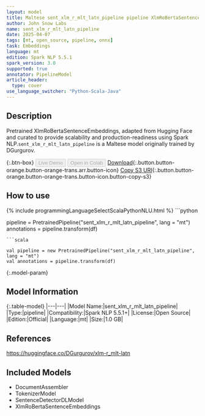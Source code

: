 ```yaml
---
layout: model
title: Maltese sent_xlm_r_mlt_latn_pipeline pipeline XlmRoBertaSentenceEmbeddings from DGurgurov
author: John Snow Labs
name: sent_xlm_r_mlt_latn_pipeline
date: 2025-04-07
tags: [mt, open_source, pipeline, onnx]
task: Embeddings
language: mt
edition: Spark NLP 5.5.1
spark_version: 3.0
supported: true
annotator: PipelineModel
article_header:
  type: cover
use_language_switcher: "Python-Scala-Java"
---
```


## Description

Pretrained XlmRoBertaSentenceEmbeddings, adapted from Hugging Face and curated to provide scalability and production-readiness using Spark NLP.`sent_xlm_r_mlt_latn_pipeline` is a Maltese model originally trained by DGurgurov.

{:.btn-box}
<button class="button button-orange" disabled>Live Demo</button>
<button class="button button-orange" disabled>Open in Colab</button>
[Download](https://s3.amazonaws.com/auxdata.johnsnowlabs.com/public/models/sent_xlm_r_mlt_latn_pipeline_mt_5.5.1_3.0_1744024921259.zip){:.button.button-orange.button-orange-trans.arr.button-icon}
[Copy S3 URI](s3://auxdata.johnsnowlabs.com/public/models/sent_xlm_r_mlt_latn_pipeline_mt_5.5.1_3.0_1744024921259.zip){:.button.button-orange.button-orange-trans.button-icon.button-copy-s3}

## How to use



<div class="tabs-box" markdown="1">
{% include programmingLanguageSelectScalaPythonNLU.html %}
```python

pipeline = PretrainedPipeline("sent_xlm_r_mlt_latn_pipeline", lang = "mt")
annotations =  pipeline.transform(df)   

```
```scala

val pipeline = new PretrainedPipeline("sent_xlm_r_mlt_latn_pipeline", lang = "mt")
val annotations = pipeline.transform(df)

```
</div>

{:.model-param}
## Model Information

{:.table-model}
|---|---|
|Model Name:|sent_xlm_r_mlt_latn_pipeline|
|Type:|pipeline|
|Compatibility:|Spark NLP 5.5.1+|
|License:|Open Source|
|Edition:|Official|
|Language:|mt|
|Size:|1.0 GB|

## References

https://huggingface.co/DGurgurov/xlm-r_mlt-latn

## Included Models

- DocumentAssembler
- TokenizerModel
- SentenceDetectorDLModel
- XlmRoBertaSentenceEmbeddings